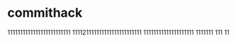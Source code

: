 # commithack
1111111111111111111111111
111121111111111111111111111
11111111111111111111
1111111
111
11
